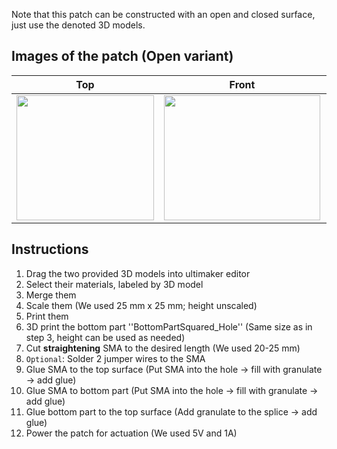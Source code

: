 Note that this patch can be constructed with an open and closed surface, just use the denoted 3D models.

## Images of the patch (Open variant)

Top            |  Front |   Whole patch | Actuated
:-------------------------:|:-------------------------:|:-------------------------:|:-------------------------:
<img src="https://user-images.githubusercontent.com/82590951/185866174-cfb74199-8ff9-423d-9193-f0ce9f94f398.png" width="220" height="200" />|<img src="https://user-images.githubusercontent.com/82590951/185867287-31352c41-3bcc-49f2-8f81-afc5897aaf8b.png" width="250" height="200" />|<img src="https://user-images.githubusercontent.com/82590951/185866053-a7208b5c-411e-45e0-8e22-30c1c4171f88.png" width="250" height="200" />|<img src="https://user-images.githubusercontent.com/82590951/185868423-08c30c73-1b52-4b68-ac68-b1c232174d20.png" width="250" height="200" />

## Instructions

1. Drag the two provided 3D models into ultimaker editor
2. Select their materials, labeled by 3D model
3. Merge them
4. Scale them (We used 25 mm x 25 mm; height unscaled)
5. Print them
6. 3D print the bottom part ''BottomPartSquared_Hole'' (Same size as in step 3, height can be used as needed)
7. Cut **straightening** SMA to the desired length (We used 20-25 mm)
8. `Optional`: Solder 2 jumper wires to the SMA
9. Glue SMA to the top surface (Put SMA into the hole &#8594; fill with granulate &#8594; add glue)
10. Glue SMA to bottom part (Put SMA into the hole &#8594; fill with granulate &#8594; add glue)
11. Glue bottom part to the top surface (Add granulate to the splice &#8594; add glue)
12. Power the patch for actuation (We used 5V and 1A)
